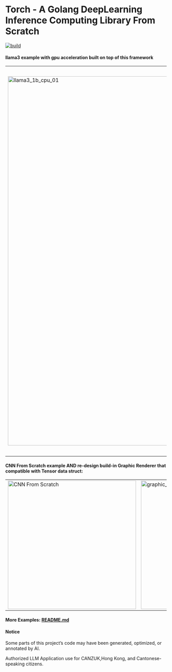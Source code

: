 # Torch - A Golang DeepLearning Inference Computing Library From Scratch

[![build](https://github.com/Jimmy2099/torch/actions/workflows/build.yml/badge.svg?branch=master)](https://github.com/Jimmy2099/torch/actions/workflows/build.yml)

#### llama3 example with gpu acceleration built on top of this framework
<table>
<tr>
<td><img src="images/r_llama3_1b_01.png" alt="llama3_1b_cpu_01" width="1149"></td>
<td><img src="images/r_llama3_1b_02.png" alt="llama3_1b_cpu-02" width="1207"></td>
</tr>
</table>

#### CNN From Scratch example AND re-design build-in Graphic Renderer that compatible with Tensor data struct:
<table>
<tr>
<td><img src="images/02_cnn.png" alt="CNN From Scratch" width="400"></td>
<td><img src="images/graphic_01_software_renderer.png" alt="graphic_renderer" width="400"></td>
</tr>
</table>

#### More Examples:  [README.md](images/README.md)

####  Notice
Some parts of this project’s code may have been generated, optimized, or annotated by AI.

Authorized LLM Application
use for CANZUK,Hong Kong, 
and Cantonese-speaking citizens.
